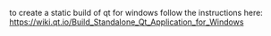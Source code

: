 to create a static build of qt for windows follow the instructions here:
https://wiki.qt.io/Build_Standalone_Qt_Application_for_Windows
